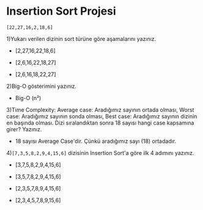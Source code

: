 # Insertion Sort Projesi

`[22,27,16,2,18,6]`

1)Yukarı verilen dizinin sort türüne göre aşamalarını yazınız.

- [2,27,16,22,18,6]

- [2,6,16,22,18,27]

- [2,6,16,18,22,27]

2)Big-O gösterimini yazınız.

- Big-O (n²)

3)Time Complexity: Average case: Aradığımız sayının ortada olması, Worst case: Aradığımız sayının sonda olması, Best case: Aradığımız sayının dizinin en başında olması. Dizi sıralandıktan sonra 18 sayısı hangi case kapsamına girer? Yazınız.

- 18 sayısı Average Case'dir. Çünkü aradığımız sayı (18) ortadadır.

4)`[7,3,5,8,2,9,4,15,6]`  dizisinin Insertion Sort'a göre ilk 4 adımını yazınız.

- [3,7,5,8,2,9,4,15,6]

- [3,5,7,8,2,9,4,15,6]

- [2,3,5,7,8,9,4,15,6]

- [2,3,4,5,7,8,9,15,6]
